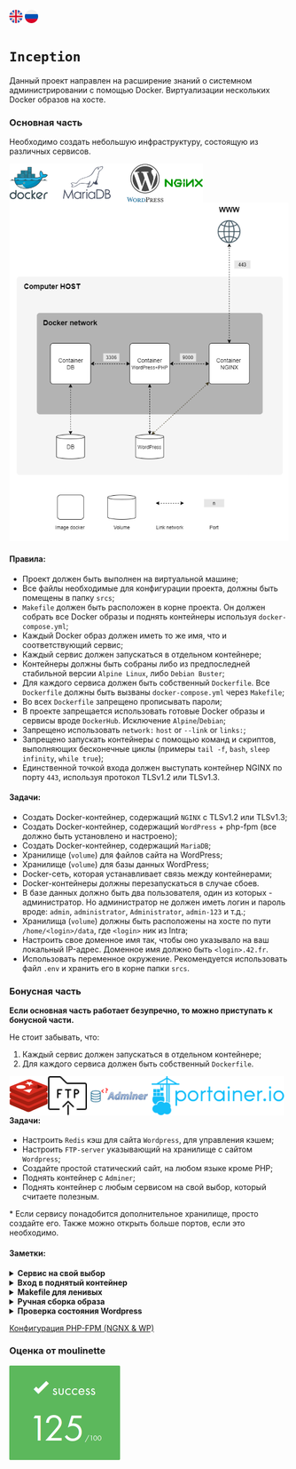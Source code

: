 [![eng](img/eng.png)](README.md) ![ru](img/ru.png)

# `Inception`
Данный проект направлен на расширение знаний о системном администрировании с помощью Docker.
Виртуализации нескольких Docker образов на хосте.

### Основная часть
Необходимо создать небольшую инфраструктуру, состоящую из различных сервисов.

<img align="left" src="img/docker.svg" height="70">
<img align="left" src="img/mariadb.svg" height="70">
<img align="left" src="img/wordpress.svg" height="70">
<img align="left" src="img/nginx.svg" height="70">

![basic](img/basic.png)

#### Правила:
- Проект должен быть выполнен на виртуальной машине;
- Все файлы необходимые для конфигурации проекта, должны быть помещены в папку `srcs`;
- `Makefile` должен быть расположен в корне проекта. Он должен собрать все Docker образы и поднять контейнеры используя `docker-compose.yml`;
- Каждый Docker образ должен иметь то же имя, что и соответствующий сервис;
- Каждый сервис должен запускаться в отдельном контейнере;
- Контейнеры должны быть собраны либо из предпоследней стабильной версии `Alpine Linux`, либо `Debian Buster`;
- Для каждого сервиса должен быть собственный `Dockerfile`.
Все `Dockerfile` должны быть вызваны `docker-compose.yml` через `Makefile`;
- Во всех `Dockerfile` запрещено прописывать пароли;
- В проекте запрещается использовать готовые Docker образы и сервисы вроде `DockerHub`.
Исключение `Alpine`/`Debian`;
- Запрещено использовать `network:` `host` or `--link` or `links:`;
- Запрещено запускать контейнеры с помощью команд и скриптов, выполняющих бесконечные циклы
(примеры `tail -f`, `bash`, `sleep infinity`, `while true`);
- Единственной точкой входа должен выступать контейнер NGINX по порту `443`, используя протокол TLSv1.2 или TLSv1.3.

#### Задачи:
- Создать Docker-контейнер, содержащий `NGINX` с TLSv1.2 или TLSv1.3;
- Создать Docker-контейнер, содержащий `WordPress` + php-fpm (все должно быть установлено и настроено);
- Создать Docker-контейнер, содержащий `MariaDB`;
- Хранилище (`volume`) для файлов сайта на WordPress;
- Хранилище (`volume`) для базы данных WordPress;
- Docker-сеть, которая устанавливает связь между контейнерами;
- Docker-контейнеры должны перезапускаться в случае сбоев.
- В базе данных должно быть два пользователя, один из которых - администратор.
Но администратор не должен иметь логин и пароль вроде: `admin`, `administrator`, `Administrator`, `admin-123` и т.д.;
- Хранилища (`volume`) должны быть расположены на хосте по пути `/home/<login>/data`, где `<login>` ник из Intra;
- Настроить свое доменное имя так, чтобы оно указывало на ваш локальный IP-адрес.
Доменное имя должно быть `<login>.42.fr`.
- Использовать переменное окружение. Рекомендуется использовать файл `.env` и хранить его в корне папки `srcs`.

### Бонусная часть
__Если основная часть работает безупречно, то можно приступать к бонусной части.__

Не стоит забывать, что:
1) Каждый сервис должен запускаться в отдельном контейнере;
2) Для каждого сервиса должен быть собственный `Dockerfile`.

<img align="left" src="img/redis.svg" height="70">
<img align="left" src="img/ftp.svg" height="70">
<img align="left" src="img/adminer.svg" height="70">
<img align="left" src="img/portainer.svg" height="70">
<br><br><br>


#### Задачи:
- Настроить `Redis` кэш для сайта `Wordpress`, для управления кэшем;
- Настроить `FTP-server` указывающий на хранилище с сайтом `Wordpress`;
- Создайте простой статический сайт, на любом языке кроме PHP;
- Поднять контейнер с `Adminer`;
- Поднять контейнер с любым сервисом на свой выбор, который считаете полезным.

\* Если сервису понадобится дополнительное хранилище, просто создайте его. Также можно открыть больше портов, если это необходимо.

#### Заметки:
<details>
<summary><b>Сервис на свой выбор</b></summary>
Начиная делать данный проект, у меня не было четкого плана на дополнительный сервис.

Так уж сложилось, что увидел первым `Portainer` и он запал в душу. <br>
Объяснять зачем и почему не буду, тут надо просто поднять контейнер с ним) <br>
Более подробная информации: [Официальный сайт](https://www.portainer.io/) | [Документация](https://docs.portainer.io/) <br>
И есть одна неприятная пасхалка, которая фиксится, но мне было лень. <br>
Поэтому сразу предупреждаю, что для первого входа в Portainer, есть timeout error.
</details>


<details>
<summary><b>Вход в поднятый контейнер</b></summary>
Когда контейнер поднят и хочется посмотреть, что там внутри.

```bash
docker exec -it <container> <shell>
```
`<container>` - заменяется на <container_id> или \<name>  (`docker ps`)
`<shell>` - `bash` если контейнер на базе __debian__, `sh` на базе __alpine__
</details>

<details>
<summary><b>Makefile для ленивых</b></summary>
Если надо часто залазить внутрь контейнера, рекомендую прописать в Makefile правило.

Для примера возьмем `mariadb`:

```Makefile
...
mariadb:
            docker exec -it mariadb bash
...
```
Это позволит в 2 слова заходить в контейнер.
```bash
make mariadb
```
</details>


<details>
<summary><b>Ручная сборка образа</b></summary>
Когда вы не понимаете или хотите понять, как рождается ваш образ, есть простое решение.
Собрать его самому с 0 использую все команды и конфиги.

```bash
docker run -it <os>
```
`<os>` - подставляем `debian:buster` или `alpine`
Не стоит забывать прописывать версию `os`, если образ не `latest`

</details>

<details>
<summary><b>Проверка состояния Wordpress</b></summary>
Поскольку виртуальная машина грузит Firefox очень долго, а проверить сайт надо по быстрее.
Можно получить ответ от сервера более быстрым способом.

```bash
curl -Ik https://<login>.42.fr
```
`<login>` - подставляем свой __login__ из Intra.
(если конечно не забыли поменять `localhost` в `/etc/hosts` и установлен `curl`)
</details>

[Конфигурация PHP-FPM (NGNX & WP)](https://serversforhackers.com/c/php-fpm-configuration-the-listen-directive)

### Оценка от moulinette
![125/100](img/125.png)
